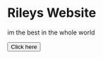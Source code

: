 <h1> Rileys Website </h1>
<p> im the best in the whole world</p>
<button> Click here </button>
<a href=https://www.google.com.au/<google a>

